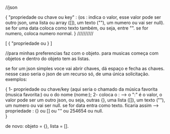//json

{
    "propriedade ou chave ou key" : (os : indica o valor, esse valor pode ser outro json, uma lista ou array ([]), um texto (""), um numero ou vai ser null). se for uma data coloca como texto também, ou seja, entre "". se for numero, coloca numero normal.
}
//////////

[
    {
        "propriedade ou
    }
]

//para minhas preferencias faz com o objeto.
para musicas começa com objetos e dentro do objeto tem as listas.

se for um json simples voce vai abrir chaves, dá espaço e fecha as chaves. nesse caso seria o json de um recurso só, de uma única solicitação.
exemplos:

{
    1- propriedade ou chave/key (aqui seria o chamado da música favorita (musica favorita:) ou o do nome (nome:);
    2- coloca o : --> o ":" é o valor, o valor pode ser um outro json, ou seja, outras {}, uma lista ([]), um texto (""), um numero ou vai ser null.
        se for data entra como texto.
        ficaria assim --> propriedade : {} ou [] ou "" ou 254654 ou null.        
}

de novo: objeto = {}, lista = [].